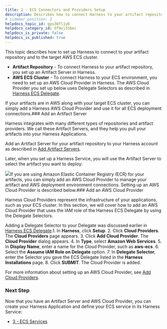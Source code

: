 ```yaml
---
title: 2 - ECS Connectors and Providers Setup
description: Describes how to connect Harness to your artifact repository and to your target AWS ECS cluster.
# sidebar_position: 2
helpdocs_topic_id: gpu36fl1y0
helpdocs_category_id: df9vj316ec
helpdocs_is_private: false
helpdocs_is_published: true
---
```


This topic describes how to set up Harness to connect to your artifact repository and to the target AWS ECS cluster.

* **Artifact Repository** - To connect Harness to your artifact repository, you set up an Artifact Server in Harness.
* **AWS ECS Cluster** - To connect Harness to your ECS environment, you need to set up an AWS Cloud Provider in Harness. The AWS Cloud Provider you set up below uses Delegate Selectors as described in [Harness ECS Delegate](/article/wrm6hpyrjl-harness-ecs-delegate).

If your artifacts are in AWS along with your target ECS cluster, you can simply add a Harness AWS Cloud Provider and use it for all ECS deployment connections.### Add an Artifact Server

Harness integrates with many different types of repositories and artifact providers. We call these Artifact Servers, and they help you pull your artifacts into your Harness Applications.

Add an Artifact Server for your artifact repository to your Harness account as described in [Add Artifact Servers](/article/7dghbx1dbl-configuring-artifact-server).

Later, when you set up a Harness Service, you will use the Artifact Server to select the artifact you want to deploy:

![](https://files.helpdocs.io/kw8ldg1itf/articles/gpu36fl1y0/1562104463271/image.png)If you are using Amazon Elastic Container Registry (ECR) for your artifacts, you can simply add an AWS Cloud Provider to manage your artifact and AWS deployment environment connections. Setting up an AWS Cloud Provider is described below.### Add an AWS Cloud Provider

Harness Cloud Providers represent the infrastructure of your applications, such as your ECS cluster. In this section, we will cover how to add an AWS Cloud Provider that uses the IAM role of the Harness ECS Delegate by using the Delegate Selectors.

Adding a Delegate Selector to your Delegate was discussed earlier in [Harness ECS Delegate](/article/wrm6hpyrjl-harness-ecs-delegate).1. In **Harness**, click **Setup**.
2. Click **Cloud Providers**. The **Cloud Providers** page appears.
3. Click **Add Cloud Provider**. The **Cloud Provider** dialog appears.
4. In **Type**, select **Amazon Web Services**.
5. In **Display Name**, enter a name for the Cloud Provider, such as **aws-ecs**.
6. Select the **Assume IAM Role on Delegate** option.
7. In **Delegate Selector**, enter the Selector you gave the ECS Delegate listed in the **Harness Installations** page.
8. Click **SUBMIT**. The Cloud Provider is added.

For more information about setting up an AWS Cloud Provider, see [Add Cloud Providers](/article/whwnovprrb-cloud-providers).

### Next Step

Now that you have an Artifact Server and AWS Cloud Provider, you can create your Harness Application and define your ECS service in its Harness Service:

* [3 - ECS Services](/article/riu73ehy2m-ecs-services)

